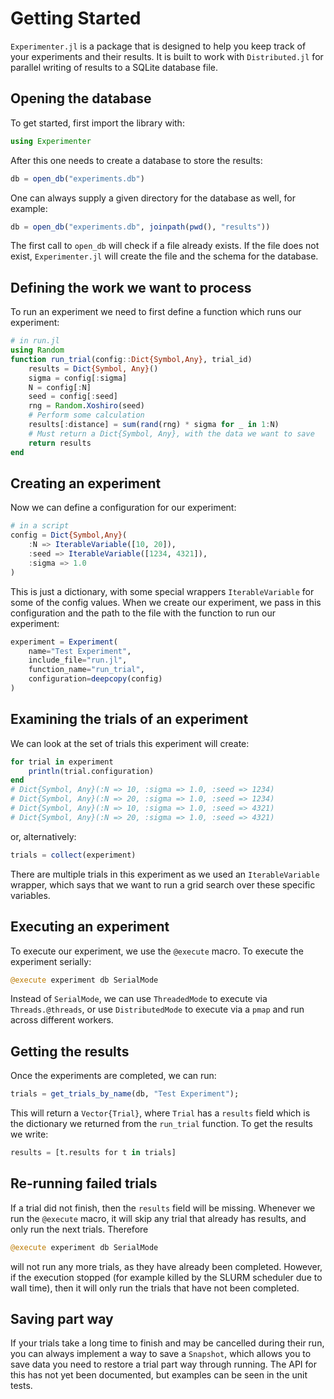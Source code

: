 # Getting Started

`Experimenter.jl` is a package that is designed to help you keep track of your experiments and their results. It is built to work with `Distributed.jl` for parallel writing of results to a SQLite database file.

## Opening the database

To get started, first import the library with:
```julia
using Experimenter
```
After this one needs to create a database to store the results:
```julia
db = open_db("experiments.db")
```
One can always supply a given directory for the database as well, for example:
```julia
db = open_db("experiments.db", joinpath(pwd(), "results"))
```
The first call to `open_db` will check if a file already exists. If the file does not exist, `Experimenter.jl` will create the file and the schema for the database.

## Defining the work we want to process

To run an experiment we need to first define a function which runs our experiment:
```julia
# in run.jl
using Random
function run_trial(config::Dict{Symbol,Any}, trial_id)
    results = Dict{Symbol, Any}()
    sigma = config[:sigma]
    N = config[:N]
    seed = config[:seed]
    rng = Random.Xoshiro(seed)
    # Perform some calculation
    results[:distance] = sum(rand(rng) * sigma for _ in 1:N)
    # Must return a Dict{Symbol, Any}, with the data we want to save
    return results
end
```
## Creating an experiment

Now we can define a configuration for our experiment:
```julia
# in a script
config = Dict{Symbol,Any}(
    :N => IterableVariable([10, 20]),
    :seed => IterableVariable([1234, 4321]),
    :sigma => 1.0
)
```
This is just a dictionary, with some special wrappers `IterableVariable` for some of the config values. When we create our experiment, we pass in this configuration and the path to the file with the function to run our experiment:
```julia
experiment = Experiment(
    name="Test Experiment",
    include_file="run.jl",
    function_name="run_trial",
    configuration=deepcopy(config)
)
```

## Examining the trials of an experiment
We can look at the set of trials this experiment will create:
``` julia
for trial in experiment
    println(trial.configuration)
end
# Dict{Symbol, Any}(:N => 10, :sigma => 1.0, :seed => 1234)
# Dict{Symbol, Any}(:N => 20, :sigma => 1.0, :seed => 1234)
# Dict{Symbol, Any}(:N => 10, :sigma => 1.0, :seed => 4321)
# Dict{Symbol, Any}(:N => 20, :sigma => 1.0, :seed => 4321)
```
or, alternatively:
```julia
trials = collect(experiment)
```
There are multiple trials in this experiment as we used an `IterableVariable` wrapper, which says that we want to run a grid search over these specific variables.

## Executing an experiment

To execute our experiment, we use the `@execute` macro. To execute the experiment serially:

```julia
@execute experiment db SerialMode
```

Instead of `SerialMode`, we can use `ThreadedMode` to execute via `Threads.@threads`, or use `DistributedMode` to execute via a `pmap` and run across different workers.

## Getting the results

Once the experiments are completed, we can run:
```julia
trials = get_trials_by_name(db, "Test Experiment");
```

This will return a `Vector{Trial}`, where `Trial` has a `results` field which is the dictionary we returned from the `run_trial` function. To get the results we write:
```julia
results = [t.results for t in trials]
```

## Re-running failed trials

If a trial did not finish, then the `results` field will be missing. Whenever we run the `@execute` macro, it will skip any trial that already has results, and only run the next trials. Therefore 
```julia
@execute experiment db SerialMode
```
will not run any more trials, as they have already been completed. However, if the execution stopped (for example killed by the SLURM scheduler due to wall time), then it will only run the trials that have not been completed.

## Saving part way

If your trials take a long time to finish and may be cancelled during their run, you can always implement a way to save a `Snapshot`, which allows you to save data you need to restore a trial part way through running. The API for this has not yet been documented, but examples can be seen in the unit tests.